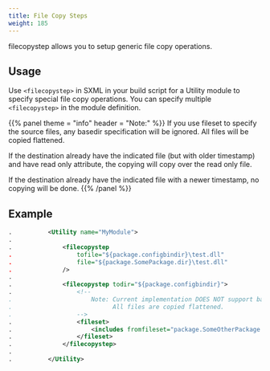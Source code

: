 ```yaml
---
title: File Copy Steps
weight: 185
---
```


filecopystep allows you to setup generic file copy operations.

## Usage ##

Use `<filecopystep>` in SXML in your build script for a Utility
module to specify special file copy operations. You can specify multiple `<filecopystep>` in the module definition.


{{% panel theme = "info" header = "Note:" %}}
If you use fileset to specify the source files, any basedir specification will be ignored.  All files will be
copied flattened.

If the destination already have the indicated file (but with older timestamp) and have read only attribute, the
copying will copy over the read only file.

If the destination already have the indicated file with a newer timestamp, no copying will be done.
{{% /panel %}}
## Example ##


```xml
.          <Utility name="MyModule">
.
.              <filecopystep
.                  tofile="${package.configbindir}\test.dll"
.                  file="${package.SomePackage.dir}\test.dll"
.              />
.
.              <filecopystep todir="${package.configbindir}">
.                  <!--
.                      Note: Current implementation DOES NOT support basedir specification.
.                            All files are copied flattened.
.                  -->
.                  <fileset>
.                      <includes fromfileset="package.SomeOtherPackage.filesetname"/>
.                  </fileset>
.              </filecopystep>
.
.          </Utility>
```
